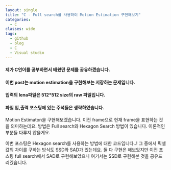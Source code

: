 ```yaml
---
layout: single
title: "C - Full search를 사용하여 Motion Estimation 구현해보기"
categories:
  - C
classes: wide
tags:
  - github
  - blog
  - C
  - Visual studio
---
```


#### 제가 C언어를 공부하면서 배웠던 문제를 공유하겠습니다. ####

#### 이번 post는 motion estimation을 구현해보는 저장하는 문제입니다.  

#### 입력의 lena파일은 512*512 size의 raw 파일입니다.  
#### 파일 입,출력 포스팅에 있는 주석들은 생략하였습니다.  

Motion Estimaton을 구현해보겠습니다. 이전 frame으로 현재 frame을 표현하는 것을 의미하는데요. 방법은 Full search와 Hexagon Search 방법이 있습니다. 이론적인 부분들 다루지 않을게요.

이번 포스팅은 Hexagon search를 사용하는 방법에 대한 코드입니다..!  그 중에서 픽셀 값의 차이를 구하는 방식도 SSD와 SAD가 있는데요. 둘 다 구현은 해보았지만 이전 포스팅 full search에서 SAD로 구현해보았으니 여기서는 SSD로 구현해본 것을 공유드리겠습니다.  

```c

```
